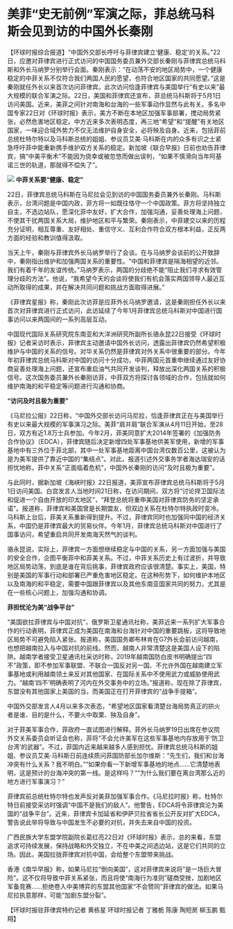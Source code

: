 # 美菲“史无前例”军演之际，菲总统马科斯会见到访的中国外长秦刚

【环球时报综合报道】“中国外交部长呼吁与菲律宾建立‘健康、稳定’的关系。”22日，应邀对菲律宾进行正式访问的中国国务委员兼外交部长秦刚与菲律宾总统马科斯和外长马纳罗分别举行会面。秦刚表示：“在动荡不安的地区局势中，一个健康稳定的中菲关系不仅符合我们两国人民的愿望，也符合地区国家的共同愿望。”这是秦刚就任外长以来首次访问菲律宾。此次访问恰逢菲律宾与美国举行“有史以来”最大规模的联合军演之际。22日，美国和菲律宾还宣布，菲总统马科斯将于5月1日访问美国。近来，美菲之间针对南海和台海的一些军事动作显然与此有关。多名中国专家22日对《环球时报》表示，美方不断在本地区加强军事部署，搅动局势紧张，必然危害地区稳定。中方近来多次表明态度，再三地“希望”和“提醒”有关地区国家，一味迎合域外势力不仅无法维护自身安全，必将殃及自身。近来，包括菲前总统杜特尔特以及马科斯总统的姐姐、参议员艾美·马科斯在内的众多有识之士紧急呼吁菲中能重新携手维护双方关系的稳定。新加坡《联合早报》日前也劝告菲律宾，搞“中美平衡术”不能因为侥幸或被忽悠而做出误判，“如果不慎滑向当年阿基诺三世的轨道，那就得不偿失了”。

![](https://inews.gtimg.com/om_bt/OD_aUS6SJWL8MeeELNsFCMvqm75fdAEuG-V1EhGo8iE5YAA/1000)
**中菲关系要“健康、稳定”**

22日，菲律宾总统马科斯在马尼拉会见到访的中国国务委员兼外长秦刚。马科斯表示，台湾问题是中国内政，菲方将一如既往恪守一个中国政策。菲方将坚持独立自主，不选边站队，愿深化菲中友好，扩大合作，加强沟通，妥善处理海上问题，不使其干扰两国关系大局，维护地区和平与繁荣。秦刚表示，中菲建交以来的历程充分证明，相互尊重、友好相处、重信守义、互利合作符合双方根本利益，正反两方面的经验和教训值得汲取。

当天上午，秦刚与菲律宾外长马纳罗举行了会谈。在与马纳罗会谈前的公开致辞中，秦刚指出维护和加强两国关系的重要性。“中国和菲律宾是隔海相望的近邻。我们有着千年的友谊传统。”马纳罗表示，两国的分歧绝不能“阻止我们寻求有效管理分歧的方法”。他说，“我希望今天的会谈将使我们有机会落实两国领导人最近互动所取得的成果，并在解决共同问题和挑战方面取得进展。”

《菲律宾星报》称，秦刚此次访菲是应菲外长马纳罗邀请，这是秦刚担任外长以来首次对菲律宾进行正式访问，此访延续了今年1月菲律宾总统马科斯对中国进行国事访问以来两国间的一系列高层互动。

中国现代国际关系研究院东南亚和大洋洲研究所副所长骆永昆22日接受《环球时报》记者采访时表示，菲律宾主动邀请中国外长访问，透露出菲律宾仍然希望积极维护与中国的关系的信号。对华关系仍然是菲律宾对外关系中很重要的部分。今年年初菲律宾总统马科斯对中国的访问十分成功，中菲两国元首重申继续通过友好协商妥善处理海上问题，还宣布重启油气共同开发谈判，释放出深化两国关系的积极信号。这次国务委员兼外长秦刚访菲，中菲双方将探讨各领域的合作，包括就如何维护南海的和平稳定等问题进行沟通和协商。

**“访问及时且极为重要”**

《马尼拉公报》22日称，“中国外交部长访问马尼拉，恰逢菲律宾正在与美国举行有史以来最大规模的军事演习之际。美菲“肩并肩”联合军演从4月11日开始，至28日，双方有近1.8万士兵参加。今年2月，菲美同意扩大2014年签署的《加强防务合作协议》（EDCA），菲律宾随后决定新增四处军事基地供美军使用，新增的军事基地中有三外位于菲北部，其中一处军事基地距离中国台湾仅数百公里，这被认为是为美军提供了靠近中国的“集结点”。对此，报道引述外交事务学者海达瑞安的话担忧地称，菲中关系“正面临着危机”，中国外长秦刚的访问“及时且极为重要”。

与此同时，据新加坡《海峡时报》22日报道，美菲宣布菲律宾总统马科斯将于5月1日访问美国。白宫发言人当地时间21日称，在访问期间，双方将“讨论捍卫国际法和促进一个自由开放的印太地区”，“拜登总统将重申美国对菲律宾防务的坚定承诺”。报道称，菲律宾和美国曾是长期盟友，但双边关系在杜特尔特执政时变冷。马科斯上台后，菲美关系重新得到提升。不过，菲律宾同时也加强同中国的经济关系，中国仍是菲律宾最大的贸易伙伴。今年1月，菲律宾总统马科斯对中国进行了国事访问，希望重启共同开发南海天然气的谈判。

骆永昆说，实际上，菲律宾一方面想继续稳定与中国的关系，另一方面加强与美国的安全合作，企图平衡菲中和菲美关系。不过，中菲关系历史上有过波折，并导致地区局势动荡，到底是谁在背后挑事，菲律宾政府应该很清楚。事实上，美国，特别是美国的军事行动和部署已严重危害地区稳定。在这种形势下，如何维护本地区以及南海的和平稳定，需要中国跟菲律宾以及其他东南亚国家共同的努力，尤其是在一些核心问题上，加强沟通和协调。

**菲担忧沦为美“战争平台”**

“美国欲拉菲律宾与中国对抗”，俄罗斯卫星通讯社称，美菲近来一系列扩大军事合作的行动表明，菲律宾正成为美国在南海和台海针对中国的重要跳板，这将导致地区局势不可避免陷入紧张。报道称，美国国务卿布林肯在G7外长会前访问越南，也想把越南拉入与中国对抗的前线。然而，越南人非常清楚这是美国人设下的陷阱。越南学者接受卫星通讯社采访时称，2019年越南国防白皮书明确提出“四不”政策，即不参加军事联盟、不联合一国反对另一国、不允许外国在越南建立军事基地或利用越南领土来反对其他国家、在国际关系中不使用武力或威胁使用武力。“越南‘四不’明确表明了河内在外交事务中的立场。”报道称，现在除了菲律宾，东盟没有其他国家上美国的当，而美国正在打开菲律宾的“战争手提箱”。

中国外交部发言人4月以来多次表态，“希望地区国家看清楚台海局势真正的拱火者是谁、目的是什么，不要火中取栗、殃及自身”。

对于菲美军事合作，菲政府一直试图进行解释。菲外长马纳罗19日出席在参议院外交关系委员会听证会也称，菲将“不会允许美军在这些军事基地内存放用于‘防卫台湾’的武器”。不过，菲国内近来越来越多人感到担忧。菲律宾总统马科斯的姐姐、参议员艾美·马科斯日前连续质问菲国防部长加尔维斯：“先生们，我们和台海冲突有什么关系？我不明白。”“如果你看一下新增军事基地的地点……它清楚地表明，这是预计的台海冲突的第一线。是这样吗？”“为什么我们要在离台湾那么近的地方进行军事演习？”

菲律宾前总统杜特尔特也发声反对美菲加强军事合作。《马尼拉时报》称，杜特尔特日前接受采访时强调“中国不是我们的敌人”。他警告，EDCA将令菲律宾沦为美国的“战争平台”。近来，菲律宾卡加延省和伊萨贝拉省省长公开反对扩大EDCA，警告说此举将导致与中国发生不必要的对抗，并失去来自中国的投资。

广西民族大学东盟学院副院长葛红亮22日对《环球时报》表示，总的来看，东盟追求可持续发展，保持战略和外交独立，不在中美之间选边站，这是它们共同的立场。因此，美国拉拢菲律宾对抗中国，会给整个东盟带来挑战。

香港《南华早报》称，如果马尼拉“倒向美国”，这对菲律宾来说将“是一场巨大冒险”。这不仅将导致中菲关系紧张，而且将使“南海行为准则”磋商受挫，加剧地区军备竞赛……拒绝卷入中美博弈的东盟其他国家“不会赞同”菲律宾的做法。如果马尼拉执意那样，可能“加剧东盟分裂”。

【环球时报驻菲律宾特约记者 黄栋星 环球时报记者 丁雅栀 陈康 陶短房 柳玉鹏 甄翔】


